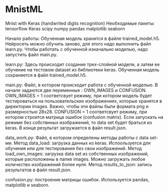 # MnistML
Mnist with Keras (handwrited digits recognition)
Необходимые пакеты: tensorflow Keras scipy numpy pandas matplotlib seaborn

Начало работы: Обученная модель хранится в файле trained_model.h5. Нейросеть можно обучить заново, для этого надо выполнить файл learn.py. Чтобы работать с обученной изначально моделью, надо запустить файл main.py.

learn.py: Здесь происходит создание трех-слойной модели, а затем ее обучение на тестовом dataset из библиотеки keras. Обученная модель сохраняется в файл trained_model.h5.

main.py: Файл, в котором происходит работа с обученной моделью. В начале задаются две переменные : OWN_IMAGES и CONFUSION. OWN_IMAGES = 1 соответсвует режиму, при котором модель будет тестироваться на пользовательских изображениях, которые хранятся в директории images. Важно, чтобы эти файлы были формата png и размерностью 28x28. CONFUSION = 1 соответсвует режиму, при котором строится матрица ошибок (confusion matrix). Если запускать на режиме без собствнных изображений, то data set будет браться из keras. В конце результат загружается в файл result.json.

data_work.py: Файл, в котором определены методы работы с data set-ми. Метод data_load: загрузка данных из keras. Испоользуется для обучения или для тестирования без свои изображений. Метод load_own_images: загрузка data set из собственных изображений, которые расположены в папке images. Можно загружать любое количество изображений более нуля. Метод results_to_json: запись результатов в файл result.json.

confusion.py: построение матрицы ошибок. Используется pandas, matplotlib и seaborn.